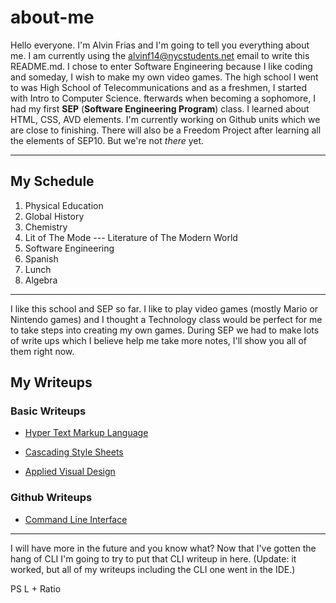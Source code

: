 # about-me

  Hello everyone. I'm Alvin Frias and I'm going to tell
  you everything about me. I am currently using the alvinf14@nycstudents.net email to write this README.md. I chose to enter Software Engineering because I like coding and someday, I wish to make my own video games. The high school I went to was High School of Telecommunications and as a freshmen, I started with Intro to Computer Science. fterwards when becoming a sophomore, I had my first **SEP**  (**Software Engineering Program**) class. I learned about HTML, CSS, AVD elements. I'm currently working on Github units which we are close to finishing. There will also be a Freedom Project after learning all the elements of SEP10. But we're not _there_ yet.

  ---

  ## My Schedule

1. Physical Education
2. Global History
3. Chemistry
4. Lit of The Mode --- Literature of The Modern World
5. Software Engineering
6. Spanish
7. Lunch
8. Algebra

---

I like this school and SEP so far. I like to play video games (mostly Mario or Nintendo games) and I thought a Technology class would be perfect for me to take steps into creating my own games. During SEP we had to make lots of write ups which I believe help me take more notes, I'll show you all of them right now.

## My Writeups

### Basic Writeups
* [Hyper Text Markup Language](https://github.com/hstatsep-students/sep10-writeups-alvinf7989/blob/main/01-basic-wd/html-writeup.md)

* [Cascading Style Sheets](https://github.com/hstatsep-students/sep10-writeups-alvinf7989/blob/main/01-basic-wd/css-writeup.md)

* [Applied Visual Design](https://github.com/hstatsep-students/sep10-writeups-alvinf7989/blob/main/01-basic-wd/avd-writeup.md)

### Github Writeups
* [Command Line Interface](https://github.com/hstatsep-students/sep10-writeups-alvinf7989/blob/main/02-github/cli-writeup.md)

---

I will have more in the future and you know what? Now that I've gotten the hang of CLI I'm going to try to put that CLI writeup in here. (Update: it worked, but all of my writeups including the CLI one went in the IDE.)



PS
L + Ratio
